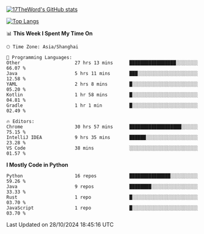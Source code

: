 [![17TheWord's GitHub stats](https://github-readme-stats.vercel.app/api?username=17TheWord&count_private=true&show_icons=true)](https://github.com/anuraghazra/github-readme-stats)

[![Top Langs](https://github-readme-stats.vercel.app/api/top-langs/?username=17TheWord&layout=compact&hide=html)](https://github.com/anuraghazra/github-readme-stats)


<!--START_SECTION:waka-->
📊 **This Week I Spent My Time On** 

```text
🕑︎ Time Zone: Asia/Shanghai

💬 Programming Languages: 
Other                    27 hrs 13 mins      █████████████████░░░░░░░░   66.07 % 
Java                     5 hrs 11 mins       ███░░░░░░░░░░░░░░░░░░░░░░   12.58 % 
YAML                     2 hrs 8 mins        █░░░░░░░░░░░░░░░░░░░░░░░░   05.20 % 
Kotlin                   1 hr 58 mins        █░░░░░░░░░░░░░░░░░░░░░░░░   04.81 % 
Gradle                   1 hr 1 min          █░░░░░░░░░░░░░░░░░░░░░░░░   02.49 % 

🔥 Editors: 
Chrome                   30 hrs 57 mins      ███████████████████░░░░░░   75.15 % 
IntelliJ IDEA            9 hrs 35 mins       ██████░░░░░░░░░░░░░░░░░░░   23.28 % 
VS Code                  38 mins             ░░░░░░░░░░░░░░░░░░░░░░░░░   01.57 % 
```

**I Mostly Code in Python** 

```text
Python                   16 repos            ███████████████░░░░░░░░░░   59.26 % 
Java                     9 repos             ████████░░░░░░░░░░░░░░░░░   33.33 % 
Rust                     1 repo              █░░░░░░░░░░░░░░░░░░░░░░░░   03.70 % 
JavaScript               1 repo              █░░░░░░░░░░░░░░░░░░░░░░░░   03.70 % 
```




 Last Updated on 28/10/2024 18:45:16 UTC
<!--END_SECTION:waka-->
